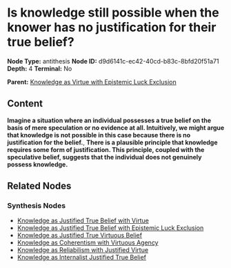 # Is knowledge still possible when the knower has no justification for their true belief?

**Node Type:** antithesis
**Node ID:** d9d6141c-ec42-40cd-b83c-8bfd20f51a71
**Depth:** 4
**Terminal:** No

**Parent:** [Knowledge as Virtue with Epistemic Luck Exclusion](knowledge-as-virtue-with-epistemic-luck-exclusion-synthesis-230c4adf-3706-4c35-9d09-f01247e52334.md)

## Content

**Imagine a situation where an individual possesses a true belief on the basis of mere speculation or no evidence at all. Intuitively, we might argue that knowledge is not possible in this case because there is no justification for the belief.**, **There is a plausible principle that knowledge requires some form of justification. This principle, coupled with the speculative belief, suggests that the individual does not genuinely possess knowledge.**

## Related Nodes

### Synthesis Nodes

- [Knowledge as Justified True Belief with Virtue](knowledge-as-justified-true-belief-with-virtue-synthesis-0f28438c-1ebb-4d8e-97dd-ef251257914b.md)
- [Knowledge as Justified True Belief with Epistemic Luck Exclusion](knowledge-as-justified-true-belief-with-epistemic-luck-exclusion-synthesis-ea975e86-d16a-4b50-8ab4-51214aae69bd.md)
- [Knowledge as Justified True Virtuous Belief](knowledge-as-justified-true-virtuous-belief-synthesis-cda5edb8-b446-4563-8d09-cbe670e1634e.md)
- [Knowledge as Coherentism with Virtuous Agency](knowledge-as-coherentism-with-virtuous-agency-synthesis-830a7104-b31a-46c4-9ffc-f33185a42182.md)
- [Knowledge as Reliabilism with Justified Virtue](knowledge-as-reliabilism-with-justified-virtue-synthesis-7a1ceaa5-577a-413f-9e1f-2d51cb445464.md)
- [Knowledge as Internalist Justified True Belief](knowledge-as-internalist-justified-true-belief-synthesis-6d76c29c-be2e-4666-9c20-673d2622f822.md)
